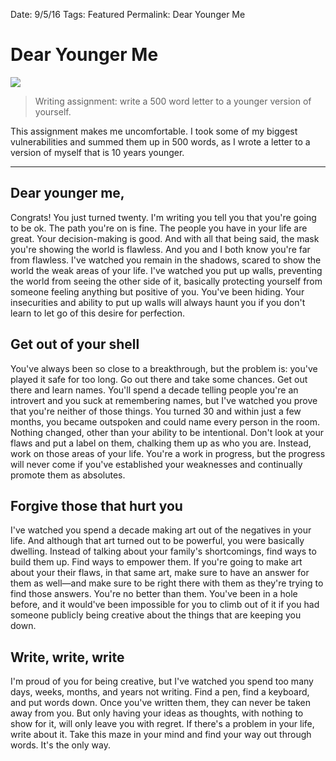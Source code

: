 Date: 9/5/16
Tags: Featured
Permalink: Dear Younger Me

# Dear Younger Me

![](https://dl.dropboxusercontent.com/s/gm5x0fjy1gqpsf5/FullSizeRender%20(18).jpg)

> Writing assignment: write a 500 word letter to a younger version of yourself.

This assignment makes me uncomfortable. I took some of my biggest vulnerabilities and summed them up in 500 words, as I wrote a letter to a version of myself that is 10 years younger.

- - -

## Dear younger me,

Congrats! You just turned twenty. I'm writing you tell you that you're going to be ok. The path you're on is fine. The people you have in your life are great. Your decision-making is good. And with all that being said, the mask you're showing the world is flawless. And you and I both know you're far from flawless. I've watched you remain in the shadows, scared to show the world the weak areas of your life. I've watched you put up walls, preventing the world from seeing the other side of it, basically protecting yourself from someone feeling anything but positive of you. You've been hiding. Your insecurities and ability to put up walls will always haunt you if you don't learn to let go of this desire for perfection.

## Get out of your shell

You've always been so close to a breakthrough, but the problem is: you've played it safe for too long. Go out there and take some chances. Get out there and learn names. You'll spend a decade telling people you're an introvert and you suck at remembering names, but I've watched you prove that you're neither of those things. You turned 30 and within just a few months, you became outspoken and could name every person in the room. Nothing changed, other than your ability to be intentional. Don't look at your flaws and put a label on them, chalking them up as who you are. Instead, work on those areas of your life. You're a work in progress, but the progress will never come if you've established your weaknesses and continually promote them as absolutes.

## Forgive those that hurt you

I've watched you spend a decade making art out of the negatives in your life. And although that art turned out to be powerful, you were basically dwelling. Instead of talking about your family's shortcomings, find ways to build them up. Find ways to empower them. If you're going to make art about your their flaws, in that same art, make sure to have an answer for them as well—and make sure to be right there with them as they're trying to find those answers. You're no better than them. You've been in a hole before, and it would've been impossible for you to climb out of it if you had someone publicly being creative about the things that are keeping you down.

## Write, write, write

I'm proud of you for being creative, but I've watched you spend too many days, weeks, months, and years not writing. Find a pen, find a keyboard, and put words down. Once you've written them, they can never be taken away from you. But only having your ideas as thoughts, with nothing to show for it, will only leave you with regret. If there's a problem in your life, write about it. Take this maze in your mind and find your way out through words. It's the only way.
